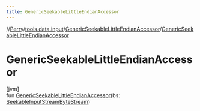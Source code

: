 ```yaml
---
title: GenericSeekableLittleEndianAccessor
---
```

//[Perry](../../../index.html)/[tools.data.input](../index.html)/[GenericSeekableLittleEndianAccessor](index.html)/[GenericSeekableLittleEndianAccessor](-generic-seekable-little-endian-accessor.html)



# GenericSeekableLittleEndianAccessor



[jvm]\
fun [GenericSeekableLittleEndianAccessor](-generic-seekable-little-endian-accessor.html)(bs: [SeekableInputStreamByteStream](../-seekable-input-stream-byte-stream/index.html))




